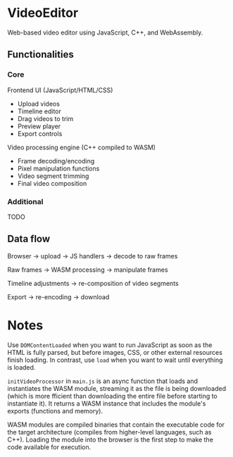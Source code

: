 # VideoEditor

Web-based video editor using JavaScript, C++, and WebAssembly. 

## Functionalities 

### Core 

Frontend UI (JavaScript/HTML/CSS) 
- Upload videos 
- Timeline editor 
- Drag videos to trim 
- Preview player 
- Export controls

Video processing engine (C++ compiled to WASM) 
- Frame decoding/encoding 
- Pixel manipulation functions 
- Video segment trimming 
- Final video composition 

### Additional 

TODO 

## Data flow 

Browser -> upload -> JS handlers -> decode to raw frames 

Raw frames -> WASM processing -> manipulate frames 

Timeline adjustments -> re-composition of video segments 

Export -> re-encoding -> download 

# Notes 

Use `DOMContentLoaded` when you want to run JavaScript as soon as the HTML is fully parsed, but before images, CSS, or other external resources finish loading. In contrast, use `load` when you want to wait until everything is loaded. 

`initVideoProcessor` in `main.js` is an async function that loads and instantiates the WASM module, streaming it as the file is being downloaded (which is more fficient than downloading the entire file before starting to instantiate it). It returns a WASM instance that includes the module's exports (functions and memory). 

WASM modules are compiled binaries that contain the executable code for the target architecture (compiles from higher-level languages, such as C++). Loading the module into the browser is the first step to make the code available for execution. 
